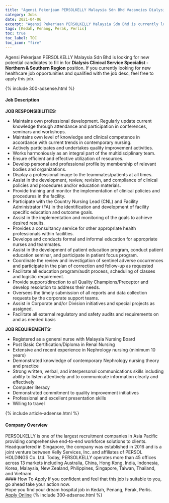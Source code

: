 ```yaml
---
title: "Agensi Pekerjaan PERSOLKELLY Malaysia Sdn Bhd Vacancies Dialysis Clinical Service Specialist - Northern & Southern Region" 
category: Jobs 
date: 2021-04-06 
excerpt: "Agensi Pekerjaan PERSOLKELLY Malaysia Sdn Bhd is currently looking for suitable person to fill in the Dialysis Clinical Service Specialist - Northern & Southern Region which positioned at Kedah, Penang, Perak, Perlis" 
tags: [Kedah, Penang, Perak, Perlis] 
toc: true 
toc_label: TOC 
toc_icon: "fire" 
--- 
```


<p>Agensi Pekerjaan PERSOLKELLY Malaysia Sdn Bhd is looking for new potential candidates to fill in for <b>Dialysis Clinical Service Specialist - Northern & Southern Region</b> position. If you currently looking for new healthcare job opportunities and qualified with the job desc, feel free to apply this job.
</p>{% include 300-adsense.html %} 
<div><div><h4>Job Description</h4></div><div><div><span><div><div><strong>JOB RESPONSIBILITIES:</strong></div><ul><li>Maintains own professional development. Regularly update current knowledge through attendance and participation in conferences, seminars and workshops.</li><li>Maintains own level of knowledge and clinical competence in accordance with current trends in contemporary nursing.</li><li>Actively participates and undertakes quality improvement activities.</li><li>Works harmoniously as an integral part of the multidisciplinary team.</li><li>Ensure efficient and effective utilization of resources.</li><li>Develop personal and professional profile by membership of relevant bodies and organizations.</li><li>Display a professional image to the teammates/patients at all times.</li><li>Assist in the development, review, revision, and compliance of clinical policies and procedures and/or education materials.</li><li>Provide training and monitor the implementation of clinical policies and procedures in the facility.</li><li>Participate with the Country Nursing Lead (CNL) and Facility Administrator (FA) in the identification and development of facility specific education and outcome goals.</li><li>Assist in the implementation and monitoring of the goals to achieve desired results.</li><li>Provides a consultancy service for other appropriate health professionals within facilities.</li><li>Develops and conducts formal and informal education for appropriate nurses and teammates.</li><li>Assist in the development of patient education program, conduct patient education seminar, and participate in patient focus program.</li><li>Coordinate the review and investigation of sentinel adverse occurrences and participate in the plan of correction and follow-up as requested</li><li>Facilitate all education program/audit process, scheduling of classes and logistic requirement.</li><li>Provide support/direction to all Quality Champions/Preceptor and develop resolution to address their needs.</li><li>Oversees the timely submission of all reports and data collection requests by the corporate support teams.</li><li>Assist in Corporate and/or Division initiatives and special projects as assigned.</li><li>Facilitate all external regulatory and safety audits and requirements on and as needed basis</li></ul><div><strong>JOB REQUIREMENTS:</strong></div><ul><li>Registered as a general nurse with Malaysia Nursing Board</li><li>Post Basic Certification/Diploma in Renal Nursing</li><li>Extensive and recent experience in Nephrology nursing (minimum 10 years)</li><li>Demonstrated knowledge of contemporary Nephrology nursing theory and practice</li><li>Strong written, verbal, and interpersonal communications skills including ability to listen attentively and to communicate information clearly and effectively</li><li>Computer literacy</li><li>Demonstrated commitment to quality improvement initiatives</li><li>Professional and excellent presentation skills</li><li>Willing to travel</li></ul></div></span></div></div></div> 
{% include article-adsense.html %} 
<div><div><h4>Company Overview</h4></div><div><div><span><div><div>
	PERSOLKELLY is one of the largest recruitment companies in Asia Pacific providing comprehensive end-to-end workforce solutions to clients. Headquartered in Singapore, the company was established in 2016 and is a joint venture between Kelly Services, Inc. and affiliates of PERSOL HOLDINGS Co. Ltd. Today, PERSOLKELLY operates more than 45 offices across 13 markets including Australia, China, Hong Kong, India, Indonesia, Korea, Malaysia, New Zealand, Philippines, Singapore, Taiwan, Thailand, and Vietnam.&#160;</div></div></span></div></div></div> 
#### How To Apply 
If you confident and feel that this job is suitable to you, go ahead take your action now. <br/> 
Hope you find your dream hospital job in Kedah, Penang, Perak, Perlis. <br/> 
<a href="https://www.jobstreet.com.my/en/job/dialysis-clinical-service-specialist-northern-southern-region-4526592?jobId=jobstreet-my-job-4526592" class="btn btn--warning" target="_blank" rel="nofollow noopenner">Apply Online</a> 
{% include 300-adsense.html %} 
